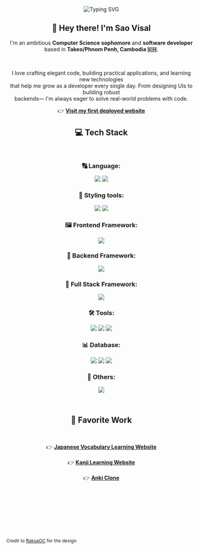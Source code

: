 <p align="center">
    <img src="https://readme-typing-svg.herokuapp.com?font=Fira+Code&size=24&pause=1000&color=F7F7F7&center=true&vCenter=true&width=435&lines=Hello!+I'm+Sao-Visal.;Welcome+to+my+GitHub+profile." alt="Typing SVG" />
  </p>
  
  <h2 align="center">👋 Hey there! I'm <strong>Sao Visal</strong></h2>
  
  <p align="center">
    I'm an ambitious <strong>Computer Science sophomore</strong> and <strong>software developer</strong><br/>
    based in <strong>Takeo/Phnom Penh, Cambodia 🇰🇭</strong>.
  </p>
  
  <br/>
  
  <p align="center">
    I love crafting elegant code, building practical applications, and learning new technologies <br/>
    that help me grow as a developer every single day. From designing UIs to building robust <br/> backends—
    I'm always eager to solve real-world problems with code.
  </p>
  
  <p align="center">
    👉 <a href="https://japanese-flash-card-five.vercel.app/" target="_blank"><strong>Visit my first deployed website</strong></a>
  </p>
  
  
  <h2 align="center">💻 Tech Stack</h2>
  
  <br/>
  
  <h3 align="center">🔠 Language:</h3>
  <p align="center">
    <img src="https://img.shields.io/badge/javascript-%23323330.svg?style=for-the-badge&logo=javascript&logoColor=%23F7DF1E"/>
    <img src="https://img.shields.io/badge/typescript-%23007ACC.svg?style=for-the-badge&logo=typescript&logoColor=white"/>
  </p>
  <h3 align="center">🎨 Styling tools:</h3>
  <p align="center">
    <img src="https://img.shields.io/badge/css3-%231572B6.svg?style=for-the-badge&logo=css3&logoColor=white"/>
    <img src="https://img.shields.io/badge/tailwindcss-%2338B2AC.svg?style=for-the-badge&logo=tailwindcss&logoColor=white"/>
  </p>
  
  <h3 align="center">🖼️ Frontend Framework:</h3>
  <p align="center">
    <img src="https://img.shields.io/badge/react-%2320232a.svg?style=for-the-badge&logo=react&logoColor=%2361DAFB"/>
  </p>
  
  <h3 align="center">🔗 Backend Framework:</h3>
  <p align="center">
    <img src="https://img.shields.io/badge/expressjs-%23404d59.svg?style=for-the-badge&logo=express&logoColor=white"/>
  </p>

  <h3 align="center">📔 Full Stack Framework:</h3>
  <p align="center">
    <img src="https://img.shields.io/badge/Nextjs-%2320232a.svg?style=for-the-badge&logo=next.js&logoColor=white"/>
  </p>
  
  <h3 align="center">🛠️ Tools:</h3>
  <p align="center">
    <img src="https://img.shields.io/badge/figma-444444.svg?style=for-the-badge&logo=figma&logoColor=red"/>
    <img src="https://img.shields.io/badge/git-%23F05032.svg?style=for-the-badge&logo=git&logoColor=white"/>
    <img src="https://img.shields.io/badge/postman-%23FF6C37.svg?style=for-the-badge&logo=postman&logoColor=white"/>
  </p>
  <h3 align="center">📊 Database:</h3>
  <p align="center">
    <img src="https://img.shields.io/badge/POSTGRES-0b5394.svg?style=for-the-badge&logo=postgresql&logoColor=white"/>
    <img src="https://img.shields.io/badge/mongodb-3F3E42.svg?style=for-the-badge&logo=mongodb&logoColor=green"/>
    <img src="https://img.shields.io/badge/MYSQL-%23007ACC.svg?style=for-the-badge&logo=mysql&logoColor=white"/>
  </p>
  <h3 align="center">🫧 Others:</h3>
  <p align="center">
    <img src="https://img.shields.io/badge/firebase-%23F05032.svg?style=for-the-badge&logo=firebase&logoColor=white"/>
  </p>

  <br/>
  
  <h2 align="center">🌟 Favorite Work</h2>
  
  <br/>
  <p align="center">
    👉 <a href="https://japanese-flash-card-five.vercel.app/" target="_blank"><strong>Japanese Vocabulary Learning Website</strong></a><br/><br/>
    👉 <a href="https://kanji-project.vercel.app/" target="_blank"><strong>Kanji Learning Website</strong></a><br/><br/>
    👉 <a href="https://anki-clone-6kg4.vercel.app/" target="_blank"><strong>Anki Clone</strong></a>
  </p>
    <br/>
    <br/>
    <br/>
    <br/>
    <br/>
    <br/>
    <br/>
  <p style="font-size:0.75rem">Credit to <a href="https://github.com/RaksaOC">RaksaOC</a> for the design</p>
